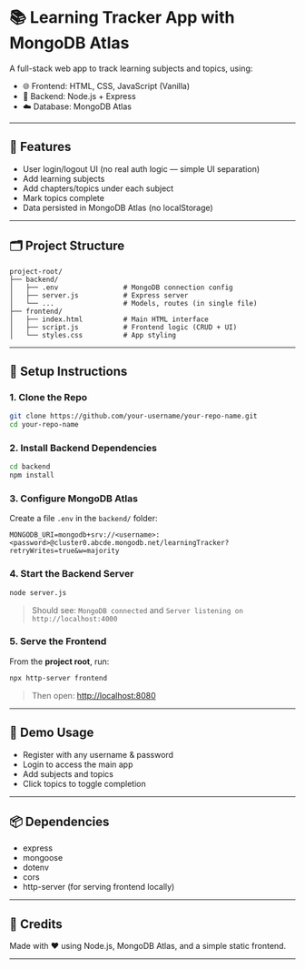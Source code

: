 # 📚 Learning Tracker App with MongoDB Atlas

A full-stack web app to track learning subjects and topics, using:

* 🌐 Frontend: HTML, CSS, JavaScript (Vanilla)
* 🧠 Backend: Node.js + Express
* ☁️ Database: MongoDB Atlas

---

## 🚀 Features

* User login/logout UI (no real auth logic — simple UI separation)
* Add learning subjects
* Add chapters/topics under each subject
* Mark topics complete
* Data persisted in MongoDB Atlas (no localStorage)

---

## 🗂️ Project Structure

```
project-root/
├── backend/
│   ├── .env                # MongoDB connection config
│   ├── server.js           # Express server
│   └── ...                 # Models, routes (in single file)
├── frontend/
│   ├── index.html          # Main HTML interface
│   ├── script.js           # Frontend logic (CRUD + UI)
│   └── styles.css          # App styling
```

---

## 🔧 Setup Instructions

### 1. Clone the Repo

```bash
git clone https://github.com/your-username/your-repo-name.git
cd your-repo-name
```

### 2. Install Backend Dependencies

```bash
cd backend
npm install
```

### 3. Configure MongoDB Atlas

Create a file `.env` in the `backend/` folder:

```env
MONGODB_URI=mongodb+srv://<username>:<password>@cluster0.abcde.mongodb.net/learningTracker?retryWrites=true&w=majority
```

### 4. Start the Backend Server

```bash
node server.js
```

> Should see: `MongoDB connected` and `Server listening on http://localhost:4000`

### 5. Serve the Frontend

From the **project root**, run:

```bash
npx http-server frontend
```

> Then open: [http://localhost:8080](http://localhost:8080)

---

## 🧪 Demo Usage

* Register with any username & password
* Login to access the main app
* Add subjects and topics
* Click topics to toggle completion

---

## 📦 Dependencies

* express
* mongoose
* dotenv
* cors
* http-server (for serving frontend locally)

---

## 🙌 Credits

Made with ❤️ using Node.js, MongoDB Atlas, and a simple static frontend.

---
